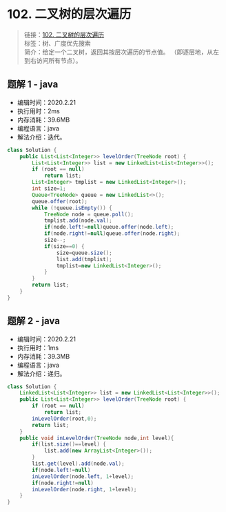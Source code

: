 # 102. 二叉树的层次遍历

> 链接：[102. 二叉树的层次遍历](https://leetcode-cn.com/problems/binary-tree-level-order-traversal/)  
> 标签：树、广度优先搜索  
> 简介：给定一个二叉树，返回其按层次遍历的节点值。 （即逐层地，从左到右访问所有节点）。

## 题解 1 - java

- 编辑时间：2020.2.21
- 执行用时：2ms
- 内存消耗：39.6MB
- 编程语言：java
- 解法介绍：迭代。

```java
class Solution {
   	public List<List<Integer>> levelOrder(TreeNode root) {
		List<List<Integer>> list = new LinkedList<List<Integer>>();
		if (root == null)
			return list;
		List<Integer> tmplist = new LinkedList<Integer>();
		int size=1;
		Queue<TreeNode> queue = new LinkedList<>();
		queue.offer(root);
		while (!queue.isEmpty()) {
			TreeNode node = queue.poll();
			tmplist.add(node.val);
			if(node.left!=null)queue.offer(node.left);
			if(node.right!=null)queue.offer(node.right);
			size--;
			if(size==0) {
				size=queue.size();
				list.add(tmplist);
				tmplist=new LinkedList<Integer>();
			}
		}
		return list;
	}
}
```

## 题解 2 - java

- 编辑时间：2020.2.21
- 执行用时：1ms
- 内存消耗：39.3MB
- 编程语言：java
- 解法介绍：递归。

```java
class Solution {
   	LinkedList<List<Integer>> list = new LinkedList<List<Integer>>();
	public List<List<Integer>> levelOrder(TreeNode root) {
		if (root == null)
			return list;
		inLevelOrder(root,0);
		return list;
	}
	public void inLevelOrder(TreeNode node,int level){
		if(list.size()==level) {
			list.add(new ArrayList<Integer>());
		}
		list.get(level).add(node.val);
		if(node.left!=null)
		inLevelOrder(node.left, 1+level);
		if(node.right!=null)
		inLevelOrder(node.right, 1+level);
	}
}
```
